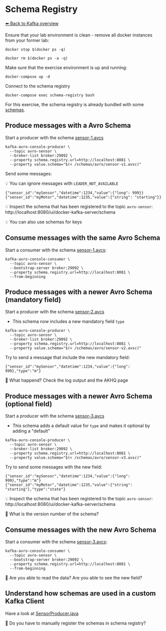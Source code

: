 # Schema Registry

[⬅️ Back to Kafka overview](README.md)

Ensure that your lab environment is clean - remove all docker instances from your former lab:

```
docker stop $(docker ps -q)

docker rm $(docker ps -a -q)
```

Make sure that the exercise environment is up and running:

```
docker-compose up -d
```

Connect to the schema registry

```
docker-compose exec schema-registry bash 
```

For this exercise, the schema registry is already bundled with some [schemas](uc-iot/schemas/avro).

## Produce messages with a Avro Schema

Start a producer with the schema [sensor-1.avcs](uc-iot/schemas/avro/sensor-v1.avsc)

```
kafka-avro-console-producer \
  --topic avro-sensor \
  --broker-list broker:29092 \
  --property schema.registry.url=http://localhost:8081 \
  --property value.schema="$(< /schemas/avro/sensor-v1.avsc)"
```

Send some messages:

💡 You can ignore messages with `LEADER_NOT_AVAILABLE`

```
{"sensor_id":"mySensor","datetime":1234,"value":{"long": 999}}
{"sensor_id":"myMotor","datetime":1235,"value":{"string": "starting"}}
```

💡 Inspect the schema that has been registered to the topic `avro-sensor`: http://localhost:8080/ui/docker-kafka-server/schema

💡 You can also use schemas for keys

## Consume messages with the same Avro Schema

Start a consumer with the schema [sensor-1.avcs](uc-iot/schemas/avro/sensor-v1.avsc):

```
kafka-avro-console-consumer \
  --topic avro-sensor \
  --bootstrap-server broker:29092 \
  --property schema.registry.url=http://localhost:8081 \
  --from-beginning
```

## Produce messages with a newer Avro Schema (mandatory field)

Start a producer with the schema [sensor-2.avcs](uc-iot/schemas/avro/sensor-v2.avsc)

* This schema now includes a new mandatory field `type`

```
kafka-avro-console-producer \
  --topic avro-sensor \
  --broker-list broker:29092 \
  --property schema.registry.url=http://localhost:8081 \
  --property value.schema="$(< /schemas/avro/sensor-v2.avsc)"
```

Try to send a message that include the new mandatory field:

```
{"sensor_id":"mySensor","datetime":1234,"value":{"long": 999},"type":"m"}
```

📝 What happend? Check the log output and the AKHQ page

## Produce messages with a newer Avro Schema (optional field)

Start a producer with the schema [sensor-3.avcs](uc-iot/schemas/avro/sensor-v3.avsc)

* This schema adds a default value for `type` and makes it optional by adding a "default"

```
kafka-avro-console-producer \
  --topic avro-sensor \
  --broker-list broker:29092 \
  --property schema.registry.url=http://localhost:8081 \
  --property value.schema="$(< /schemas/avro/sensor-v3.avsc)"
```

Try to send some messages with the new field:

```
{"sensor_id":"mySensor","datetime":1234,"value":{"long": 999},"type":"m"}
{"sensor_id":"myMotor","datetime":1235,"value":{"string": "starting"},"type":"state"}
```

💡 Inspect the schema that has been registered to the topic `avro-sensor`: http://localhost:8080/ui/docker-kafka-server/schema

📝 What is the version number of the schema?

## Consume messages with the new Avro Schema

Start a consumer with the schema [sensor-3.avcs](uc-iot/schemas/avro/sensor-v3.avsc):

```
kafka-avro-console-consumer \
  --topic avro-sensor \
  --bootstrap-server broker:29092 \
  --property schema.registry.url=http://localhost:8081 \
  --from-beginning
```

📝 Are you able to read the data? Are you able to see the new field?

## Understand how schemas are used in a custom Kafka Client

Have a look at [SensorProducer.java](uc-iot/sensor/src/main/java/com/zuehlke/training/kafka/iot/sensor/SensorProducer.java)


📝 Do you have to manually register the schemas in schema registry?
